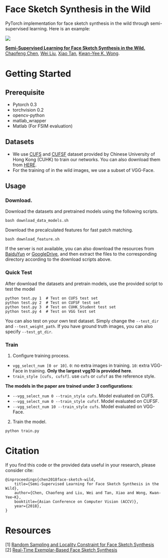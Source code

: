 # Face Sketch Synthesis in the Wild

PyTorch implementation for face sketch synthesis in the wild through semi-supervised learning. Here is an example:

![](example_img.png)

[**Semi-Supervised Learning for Face Sketch Synthesis in the Wild.**](https://arxiv.org/abs/1812.04929)  
[Chaofeng Chen](https://chaofengc.github.io), [Wei Liu](http://www.visionlab.cs.hku.hk/people.html), [Xiao Tan](http://www.xtan.org/), [Kwan-Yee K. Wong](http://i.cs.hku.hk/~kykwong/).   

# Getting Started

## Prerequisite
- Pytorch 0.3
- torchvision 0.2
- opencv-python
- matlab_wrapper
- Matlab (For FSIM evaluation)

## Datasets
- We use [CUFS](http://mmlab.ie.cuhk.edu.hk/archive/facesketch.html) and [CUFSF](http://mmlab.ie.cuhk.edu.hk/archive/cufsf/) dataset provided by Chinese University of Hong Kong (CUHK) to train our networks. You can also download them from [HERE](http://www.ihitworld.com/RSLCR.html).
- For the training of in the wild images, we use a subset of VGG-Face.

## Usage

### Download.
Download the datasets and pretrained models using the following scripts.
```
bash download_data_models.sh
```
Download the precalculated features for fast patch matching.
```
bash download_feature.sh
```
If the server is not available, you can also download the resources from [BaiduYun](https://pan.baidu.com/s/1pKpSVj7trJhxXVp7MoECaA) or [GoogleDrive](https://drive.google.com/drive/folders/1CxURCNxV1MbfYRNLq3PFcQkBouP0MSUX?usp=sharing), and then extract the files to the corresponding directory according to the download scripts above.

### Quick Test
After download the datasets and pretrain models, use the provided script to test the model
```
python test.py 1  # Test on CUFS test set
python test.py 2  # Test on CUFSF test set
python test.py 3  # Test on CUHK_Student test set
python test.py 4  # Test on VGG test set
```
You can also test on your own test dataset. Simply change the `--test_dir` and `--test_weight_path`. If you have ground truth images, you can also specify `--test_gt_dir`.

### Train
1. Configure training process.
- `vgg_select_num [0 or 10]`. `0`: no extra images in training. `10`: extra VGG-Face in training. **Only the largest vgg10 is provided here**.  
- `train_style [cufs, cufsf]`. use `cufs` or `cufsf` as the reference style.  

**The models in the paper are trained under 3 configurations**:
- `--vgg_select_num 0 --train_style cufs`. Model evaluated on CUFS. 
- `--vgg_select_num 0 --train_style cufsf`. Model evaluated on CUFSF. 
- `--vgg_select_num 10 --train_style cufs`. Model evaluated on VGG-Face. 

2. Train the model.
```
python train.py
```

# Citation

If you find this code or the provided data useful in your research, please consider cite:
```
@inproceedings{chen2018face-sketch-wild,
    title={Semi-Supervised Learning for Face Sketch Synthesis in the Wild},
    author={Chen, Chaofeng and Liu, Wei and Tan, Xiao and Wong, Kwan-Yee~K},
    booktitle={Asian Conference on Computer Vision (ACCV)},
    year={2018},
}
```

# Resources

[1] [Random Sampling and Locality Constraint for Face Sketch Synthesis](http://www.ihitworld.com/RSLCR.html)  
[2] [Real-Time Exemplar-Based Face Sketch Synthesis](https://ybsong00.github.io/eccv14/index.html)

